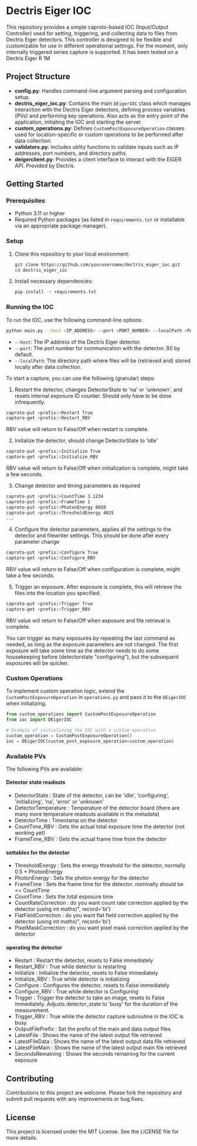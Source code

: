 # Dectris Eiger IOC

This repository provides a simple caproto-based IOC (Input/Output Controller) used for setting, triggering, and collecting data to files from Dectris Eiger detectors. This controller is designed to be flexible and customizable for use in different operational settings. For the moment, only internally triggered series capture is supported. It has been tested on a Dectris Eiger R 1M

## Project Structure

- **config.py**: Handles command-line argument parsing and configuration setup.
- **dectris_eiger_ioc.py**: Contains the main `DEigerIOC` class which manages interaction with the Dectris Eiger detectors, defining process variables (PVs) and performing key operations. Also acts as the entry point of the application, initiating the IOC and starting the server.
- **custom_operations.py**: Defines `CustomPostExposureOperation` classes used for location-specific or custom operations to be performed after data collection.
- **validators.py**: Includes utility functions to validate inputs such as IP addresses, port numbers, and directory paths.
- **deigerclient.py**: Provides a client interface to interact with the EIGER API. Provided by Dectris. 

## Getting Started

### Prerequisites

- Python 3.11 or higher
- Required Python packages (as listed in `requirements.txt` or installable via an appropriate package manager).

### Setup

1. Clone this repository to your local environment:
   ```bash
   git clone https://github.com/yourusername/dectris_eiger_ioc.git
   cd dectris_eiger_ioc
   ```

2. Install necessary dependencies:
   ```bash
   pip install -r requirements.txt
   ```

### Running the IOC

To run the IOC, use the following command-line options:

```bash
python main.py --host <IP_ADDRESS> --port <PORT_NUMBER> --localPath <PATH>
```

- `--host`: The IP address of the Dectris Eiger detector.
- `--port`: The port number for communication with the detector. 80 by default.
- `--localPath`: The directory path where files will be (retrieved and) stored locally after data collection.

To start a capture, you can use the following (granular) steps:
1. Restart the detector, changes DetectorState to 'na' or 'unknown', and resets internal exposure ID counter. Should only have to be done infrequently.
```bash
caproto-put <prefix:>Restart True 
captoro-get <prefix:>Restart_RBV
```
RBV value will return to False/Off when restart is complete.

2. Iniitalize the detector, should change DetectorState to 'idle'
```bash
caproto-put <prefix:>Initialize True
captoro-get <prefix:>Initialize_RBV
```
RBV value will return to False/Off when initialization is complete, might take a few seconds. 

3. Change detector and timing parameters as required
```bash
caproto-put <prefix:>CountTime 3.1234
caproto-put <prefix:>FrameTime 1
caproto-put <prefix:>PhotonEnergy 8050
caproto-put <prefix:>ThresholdEnergy 4025
...
```

4. Configure the detector parameters, applies all the settings to the detector and filewriter settings. This should be done after every parameter change
```bash
caproto-put <prefix:>Configure True
captoro-get <prefix:>Configure_RBV
```
RBV value will return to False/Off when configuration is complete, might take a few seconds. 


5. Trigger an exposure. After exposure is complete, this will retrieve the files into the location you specified. 
```bash
caproto-put <prefix:>Trigger True
captoro-get <prefix:>Trigger_RBV
```
RBV value will return to False/Off when exposure and file retrieval is complete. 

You can trigger as many exposures by repeating the last command as needed, as long as the exposure parameters are not changed. The first exposure will take some time as the detector needs to do some housekeeping before (detectorstate "configuring"), but the subsequent exposures will be quicker. 


### Custom Operations

To implement custom operation logic, extend the `CustomPostExposureOperation` in `operations.py` and pass it to the `DEigerIOC` when initializing.

```python
from custom_operations import CustomPostExposureOperation
from ioc import DEigerIOC

# Example of initializing the IOC with a custom operation
custom_operation = CustomPostExposureOperation()
ioc = DEigerIOC(custom_post_exposure_operation=custom_operation)
```

### Available PVs

The following PVs are available:
#### Detector state readouts
  - DetectorState : State of the detector, can be 'idle', 'configuring', 'initializing', 'na', 'error' or 'unknown' 
  - DetectorTemperature : Temperature of the detector board (there are many more temperature readouts available in the metadata)
  - DetectorTime : Timestamp on the detector
  - CountTime_RBV : Gets the actual total exposure time the detector (not working yet)
  - FrameTime_RBV : Gets the actual frame time from the detector

#### settables for the detector
  - ThresholdEnergy : Sets the energy threshold for the detector, normally 0.5 * PhotonEnergy
  - PhotonEnergy : Sets the photon energy for the detector
  - FrameTime : Sets the frame time for the detector. nominally should be <= CountTime
  - CountTime : Sets the total exposure time
  - CountRateCorrection : do you want count rate correction applied by the detector (using int maths)", record='bi')
  - FlatFieldCorrection : do you want flat field correction applied by the detector (using int maths)", record='bi')
  - PixelMaskCorrection : do you want pixel mask correction applied by the detector

#### operating the detector
  - Restart : Restart the detector, resets to False immediately
  - Restart_RBV : True while detector is restarting
  - Initialize : Initialize the detector, resets to False immediately
  - Initialize_RBV : True while detector is initializing
  - Configure : Configures the detector, resets to False immediately
  - Configure_RBV : True while detector is Configuring
  - Trigger : Trigger the detector to take an image, resets to False immediately. Adjusts detector_state to 'busy' for the duration of the measurement.
  - Trigger_RBV : True while the detector capture subroutine in the IOC is busy
  - OutputFilePrefix : Set the prefix of the main and data output files
  - LatestFile : Shows the name of the latest output file retrieved
  - LatestFileData : Shows the name of the latest output data file retrieved
  - LatestFileMain : Shows the name of the latest output main file retrieved
  - SecondsRemaining : Shows the seconds remaining for the current exposure

## Contributing

Contributions to this project are welcome. Please fork the repository and submit pull requests with any improvements or bug fixes.

## License

This project is licensed under the MIT License. See the LICENSE file for more details.
